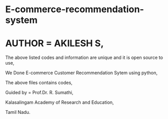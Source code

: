 # E-commerce-recommendation-system

# AUTHOR = AKILESH S,
The above listed codes and information are unique and it is open source to use,

We Done E-commerce Customer Recommendation Sytem using python,

The above files contains codes,

Guided by = Prof.Dr. R. Sumathi,

Kalasalingam Academy of Research and Education,

Tamil Nadu.

